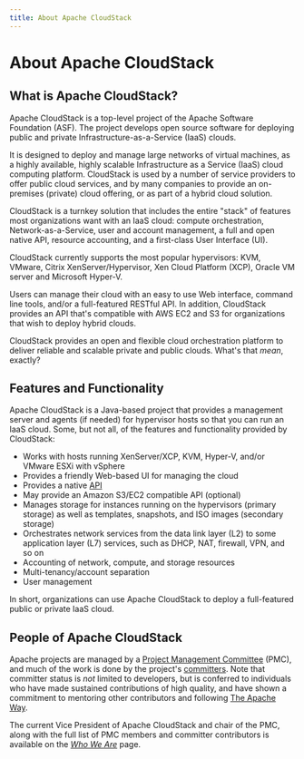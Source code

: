 ```yaml
---
title: About Apache CloudStack
---
```


<h1> About Apache CloudStack</h1>

<h2>What is Apache CloudStack?</h2>

Apache CloudStack is a top-level project of the Apache Software Foundation
(ASF). The project develops open source software for deploying public and
private Infrastructure-as-a-Service (IaaS) clouds.

It is designed to deploy and manage large networks of virtual machines, as a
highly available, highly scalable Infrastructure as a Service (IaaS) cloud
computing platform. CloudStack is used by a number of service providers to offer
public cloud services, and by many companies to provide an on-premises (private)
cloud offering, or as part of a hybrid cloud solution.

CloudStack is a turnkey solution that includes the entire "stack" of features
most organizations want with an IaaS cloud: compute orchestration,
Network-as-a-Service, user and account management, a full and open native API,
resource accounting, and a first-class User Interface (UI).

CloudStack currently supports the most popular hypervisors: KVM, VMware, Citrix
XenServer/Hypervisor, Xen Cloud Platform (XCP), Oracle VM server and Microsoft
Hyper-V.

Users can manage their cloud with an easy to use Web interface, command line
tools, and/or a full-featured RESTful API. In addition, CloudStack provides an
API that's compatible with AWS EC2 and S3 for organizations that wish to deploy
hybrid clouds.

CloudStack provides an open and flexible cloud orchestration platform to deliver
reliable and scalable private and public clouds. What's that *mean*, exactly?

<h2>Features and Functionality</h2>

Apache CloudStack is a Java-based project that provides a management server and
agents (if needed) for hypervisor hosts so that you can run an IaaS cloud. Some,
but not all, of the features and functionality provided by CloudStack:

- Works with hosts running XenServer/XCP, KVM, Hyper-V, and/or VMware ESXi with vSphere
- Provides a friendly Web-based UI for managing the cloud
- Provides a native [API](/api/)
- May provide an Amazon S3/EC2 compatible API (optional)
- Manages storage for instances running on the hypervisors (primary storage) as well as templates, snapshots, and ISO images (secondary storage)
- Orchestrates network services from the data link layer (L2) to some application layer (L7) services, such as DHCP, NAT, firewall, VPN, and so on
- Accounting of network, compute, and storage resources
- Multi-tenancy/account separation
- User management

In short, organizations can use Apache CloudStack to deploy a full-featured
public or private IaaS cloud.

<h2>People of Apache CloudStack</h2>

Apache projects are managed by a [Project Management
Committee](https://www.apache.org/dev/pmc.html#what-is-a-pmc) (PMC), and much of
the work is done by the project's
[committers](https://www.apache.org/dev/committers.html). Note that committer
status is *not* limited to developers, but is conferred to individuals who have
made sustained contributions of high quality, and have shown a commitment to
mentoring other contributors and following [The Apache
Way](https://theapacheway.com).

The current Vice President of Apache CloudStack and chair of the PMC, along with
the full list of PMC members and committer contributors is available on the
*[Who We Are](/who)* page.
